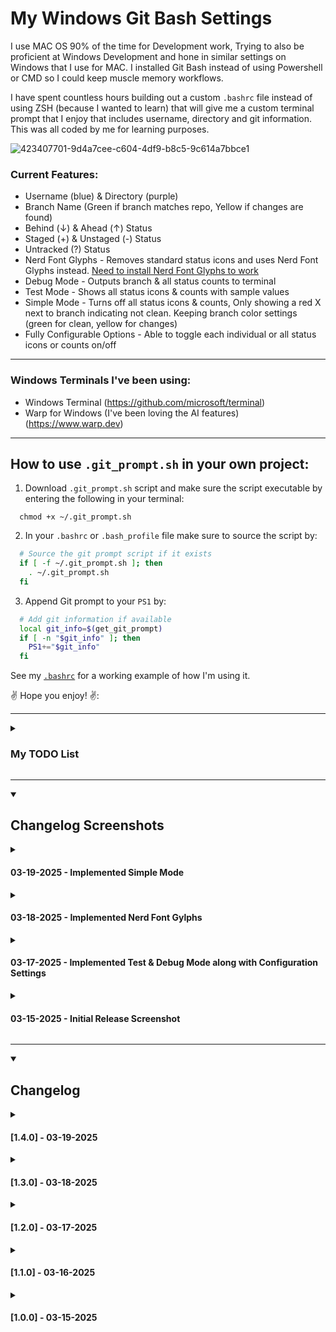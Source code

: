 # My Windows Git Bash Settings

I use MAC OS 90% of the time for Development work, Trying to also be proficient at Windows Development and hone in similar settings on Windows that I use for MAC. I installed Git Bash instead of using Powershell or CMD so I could keep muscle memory workflows. 

I have spent countless hours building out a custom `.bashrc` file instead of using ZSH (because I wanted to learn) that will give me a custom terminal prompt that I enjoy that includes username, directory and git information. This was all coded by me for learning purposes.

![423407701-9d4a7cee-c604-4df9-b8c5-9c614a7bbce1](https://github.com/user-attachments/assets/ad47bb31-b6af-4f9e-b9bb-407091d2a699)

### Current Features:
- Username (blue) & Directory (purple)
- Branch Name (Green if branch matches repo, Yellow if changes are found)
- Behind (↓) & Ahead (↑) Status
- Staged (+) & Unstaged (-) Status
- Untracked (?) Status
- Nerd Font Glyphs - Removes standard status icons and uses Nerd Font Glyphs instead. [Need to install Nerd Font Glyphs to work](https://www.nerdfonts.com/#home)
- Debug Mode - Outputs branch & all status counts to terminal
- Test Mode - Shows all status icons & counts with sample values
- Simple Mode - Turns off all status icons & counts, Only showing a red X next to branch indicating not clean. Keeping branch color settings (green for clean, yellow for changes)
- Fully Configurable Options - Able to toggle each individual or all status icons or counts on/off

---

### Windows Terminals I've been using:
- Windows Terminal (https://github.com/microsoft/terminal)
- Warp for Windows (I've been loving the AI features) (https://www.warp.dev)

---

## How to use `.git_prompt.sh` in your own project:

1)  Download `.git_prompt.sh` script and make sure the script executable by entering the following in your terminal: 

```console
  chmod +x ~/.git_prompt.sh
```

2) In your `.bashrc` or `.bash_profile` file make sure to source the script by:

```bash
  # Source the git prompt script if it exists
  if [ -f ~/.git_prompt.sh ]; then
    . ~/.git_prompt.sh
  fi
```
3) Append Git prompt to your `PS1` by:

```bash
  # Add git information if available
  local git_info=$(get_git_prompt)
  if [ -n "$git_info" ]; then
    PS1+="$git_info"
  fi
```

See my [`.bashrc`](https://github.com/nesalot/windows_bash/blob/main/.bashrc) for a working example of how I'm using it. 

:v: Hope you enjoy! :v::

---

<details>
  <summary><h3>My TODO List</h3></summary>

- [X] Separate Prompt Logic to be more modular
  - [X] Move Git Logic to it's own shell script
  - [X] Update .bashrc to only include basic logic
  - [X] Source any extra logic and append to PS1
- [X] Move Staged Changes inside parentheses
- [X] Move Untracked Changes inside parentheses
- [X] De Clutter visually when multiple cases are true (color code better? Or better separation?)
- [X] Configuration Section - Make all colors, symbols and individual status configurable, Will make it easy to maintain and change values
  - [ ] Configuration in `.basrc` to change username and directory color
  - [ ] Configuration in `.bashrc` to toggle which standard non git options you want to show
  - [X] Colors - Remove hard coded colors in `.git_prompt` main code, replace with variables that are configured at top
  - [X] Status Symbols - Remove hard coded status symbols in `.git_prompt`, replace with variables that are configured at top 
  - [X] Show Status on/off Toggle - Create config at top of `.git_prompt` to show/hide individual status
  - [X] Create a `Test Mode` config in `.git_prompt` that will allow me to turn everything on for testing, all status will show even if none are true. 
  - [X] Create a `Debug Mode` in `.git_prompt` config that will output the count of each status 
- [X] Implement Nerd Font Icons
  - [X] Add Config to toggle these on/off OR use standard ↑ ↓ icons
  - [ ] Add more Nerd Icon sets to pick from (Group 1, Group 2, Group 3)
- [X] Expand Color Options (Had 3, now have 7)
- [X] Replace variable names with more descriptive names (ex: `prompt_components` vs. `git_info`)
- [X] Add detailed comments to explain each part/section for others
- [ ] Play around with Background Color option vs no background and colored letters
- [X] Add a Simple Mode Setting that will turn off all status Icons & Counts, Only show a red X next to branch indicating not clean. Still keep the basic two color setting for green for clean, yellow for not clean with red X. 
- [ ] Add an option with clean mode to show Colored > at end of prompt for each status.

  
</details>

---

<details open>
<summary><h2>Changelog Screenshots</h2></summary>

<details>
<summary><h4>03-19-2025 - Implemented Simple Mode</h4></summary>
  
![2025-03-19 22_05_13-Window](https://github.com/user-attachments/assets/5dd904b4-11ad-40ae-821e-ef0fb589b2ce)<br>Screenshot of `SIMPLE_MODE` Setting that will turn off all status Icons & Counts, Only show a red X next to branch indicating not clean. Still keeping the basic two color setting for green for clean, yellow for not clean.

</details>

<details>
<summary><h4>03-18-2025 - Implemented Nerd Font Gylphs</h4></summary>
 
![2025-03-18 05_54_29-Window](https://github.com/user-attachments/assets/cb8d44a0-515f-49cc-a4df-dcdfde661684)<br>Screenshot of Nerd Font Glyphs set, plan to add more glyph sets to choose from

</details>

<details>
<summary><h4>03-17-2025 - Implemented Test & Debug Mode along with Configuration Settings</h4></summary>

![2025-03-17 03_59_02-Window](https://github.com/user-attachments/assets/f3c3c5c5-f0ab-4f4c-a2b3-241e6c40236c)<br>Screenshot of `DEBUG_MODE` & `TEST_MODE` turn on not inside a git branch, `DEBUG_MODE` echos out status variable values to the terminal while `TEST_MODE` sets up fake variable values to test all status so you don't have to recreate each scenario

<br>

![2025-03-17 04_00_23-Window](https://github.com/user-attachments/assets/9d4a7cee-c604-4df9-b8c5-9c614a7bbce1)<br>Screenshot of `DEBUG_MODE` turned on but `TEST_MODE` turn off inside a working git branch, Green branch name = no changes found, yellow branch name means changes found with included status for each found

<br>

![2025-03-17 04_01_20- git_prompt sh - Cursor](https://github.com/user-attachments/assets/252a98d2-3b24-43d7-b01b-63e7ab2cd677)<br>Screenshot of work done today to create and separate configuration options from implementation logic

</details>

<details>
<summary><h4>03-15-2025 - Initial Release Screenshot</h4></summary>
  
![2025-03-15 07_22_58-proficient - Google Search](https://github.com/user-attachments/assets/510fc541-d91e-4019-a5ea-6a4ae32a5715)<br>Screenshot of Current WIP Bash Prompt showing several cases for testing

</details>

</details>

---

<details open>
<summary><h2>Changelog</h2></summary>

<details>
<summary><h4>[1.4.0] - 03-19-2025</h4></summary>

### Added
- Implemented `SIMPLE_MODE` Setting that will turn off all status Icons & Counts, Still keeping the basic two color branch name setting (green for clean, yellow for not clean)
- Created `SIMPLE_MODE` config option to toggle mode on/off
- In `SIMPLE_MODE` since all status Icons & Counts were gone, added a Red "X" on right side of branch name when there is branch changes to visually see your not in sync.

</details>

<details>
<summary><h4>[1.3.0] - 03-18-2025</h4></summary>

### Added
- Implemented Nerd Font Glyphs
- Created config to toggle Nerd Fonts Glyphs on/off vs. standard icons

</details>

<details>
<summary><h4>[1.2.0] - 03-17-2025</h4></summary>

Today was a big day! :fire: Added/Changed a lot with the below progress. 

### Added
- **Added Configurability**
  - Added dedicated configuration section with clear header comments for easy modification
  - Separated configuration options from implementation logic
  - Added `Show Status` toggle config to turn each status on/off
  - Added `SHOW_COUNTS` toggle to control displaying numeric values vs. symbols only
  - Added `DEBUG_MODE` that outputs all variables to stderr for troubleshooting
  - Implemented `TEST_MODE` with configurable test values for easy visual testing
- **Reorganized & Improved Code Structure**
  - Grouped related functionality together for better code organization
  - Added detailed comments explaining purpose of each section
  - Improved spacing between status components for better readability
  - Created consistent formatting approach using helper functions
- **Added Color Options**
  - Expanded color definitions beyond the original green/yellow/blue
  - Added distinct colors for different repository states
  - Implemented consistent color application logic based on repo status
  - Changed color assignments to ensure each git status has a unique color
### Changed
- **Improved Status Display**
  - Fixed issue with staged/untracked indicators appearing outside parentheses
  - Removed confusing `DIVERGED_SYMBOL` in favor of separate ahead/behind indicators
- **Enhanced Maintainability**
  - Replaced generic variable names with more descriptive ones (`prompt_components` vs. `git_info`)
  - Implemented array-based approach for cleaner string building
  - Standardized error handling and redirection across git command
- **Improved Performance**
  - Added conditional execution for expensive remote status checks
  - Implemented early return for directories not under git control
  - Reduced redundant command executions
 
</details>

<details>
<summary><h4>[1.1.0] - 03-16-2025</h4></summary>
  
### Added
- Added "On" before branch name if found

### Changed
- Separated prompt logic to be more modular
- Moved Git Logic to it's own shell script called `.git_prompt`
- Updated `.bashrc` to only include basic logic
- Source `.git_prompt` and append to PS1
- Moved Staged Changes inside branch parentheses
- Moved Untracked changes inside branch parentheses

</details>

<details>
<summary><h4>[1.0.0] - 03-15-2025</h4></summary>
  
### Initial Release

</details>

</details>
